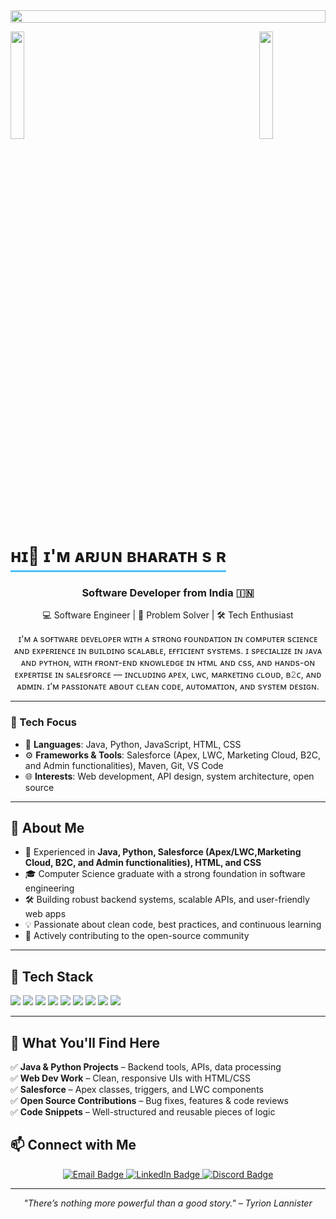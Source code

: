 
 <img src="https://i.imgur.com/dBaSKWF.gif" height="20" width="100%">
<div style="position: fixed; top: 0; left: 0; width: 100%; display: flex; justify-content: center; align-items: flex-start; z-index: 9999;">
  <img src="dd-ezgif.com-video-to-gif-converter.gif" alt="Animated GIF" style=" height: 00PX; width: 1200px">
</div>



<img align="left" src="https://user-images.githubusercontent.com/65187002/144930161-2f783401-8d27-4fdf-a2f7-cc0ba32f1f1f.gif" width="21%" style="display:inline;"><img align="right" src="https://user-images.githubusercontent.com/65187002/144930161-2f783401-8d27-4fdf-a2f7-cc0ba32f1f1f.gif" width="21%" style="display:inline;">
<div align="center" style="display: inline-block; border-bottom: 3px solid #4FC3F7; padding-bottom: 5px;">
  <h1 style="margin: 0;">ʜɪ👋 ɪ'ᴍ ᴀʀᴊᴜɴ ʙʜᴀʀᴀᴛʜ s ʀ</h1>
</div>
<h3 align="center">Software Developer from India 🇮🇳</h3>

<p align="center">
💻 Software Engineer | 🚀 Problem Solver | 🛠️ Tech Enthusiast
</p>

<p align="center">
ɪ'ᴍ ᴀ sᴏғᴛᴡᴀʀᴇ ᴅᴇᴠᴇʟᴏᴘᴇʀ ᴡɪᴛʜ ᴀ sᴛʀᴏɴɢ ғᴏᴜɴᴅᴀᴛɪᴏɴ ɪɴ ᴄᴏᴍᴘᴜᴛᴇʀ sᴄɪᴇɴᴄᴇ ᴀɴᴅ ᴇxᴘᴇʀɪᴇɴᴄᴇ ɪɴ ʙᴜɪʟᴅɪɴɢ sᴄᴀʟᴀʙʟᴇ, ᴇғғɪᴄɪᴇɴᴛ sʏsᴛᴇᴍs. ɪ sᴘᴇᴄɪᴀʟɪᴢᴇ ɪɴ ᴊᴀᴠᴀ ᴀɴᴅ ᴘʏᴛʜᴏɴ, ᴡɪᴛʜ ғʀᴏɴᴛ-ᴇɴᴅ ᴋɴᴏᴡʟᴇᴅɢᴇ ɪɴ ʜᴛᴍʟ ᴀɴᴅ ᴄss, ᴀɴᴅ ʜᴀɴᴅs-ᴏɴ ᴇxᴘᴇʀᴛɪsᴇ ɪɴ sᴀʟᴇsғᴏʀᴄᴇ — ɪɴᴄʟᴜᴅɪɴɢ ᴀᴘᴇx, ʟᴡᴄ, ᴍᴀʀᴋᴇᴛɪɴɢ ᴄʟᴏᴜᴅ, ʙ𝟸ᴄ, ᴀɴᴅ ᴀᴅᴍɪɴ. ɪ’ᴍ ᴘᴀssɪᴏɴᴀᴛᴇ ᴀʙᴏᴜᴛ ᴄʟᴇᴀɴ ᴄᴏᴅᴇ, ᴀᴜᴛᴏᴍᴀᴛɪᴏɴ, ᴀɴᴅ sʏsᴛᴇᴍ ᴅᴇsɪɢɴ.
</p>

---

### 🔧 Tech Focus

- 🧠 **Languages**: Java, Python, JavaScript, HTML, CSS  
- ⚙️ **Frameworks & Tools**: Salesforce (Apex, LWC, Marketing Cloud, B2C, and Admin functionalities), Maven, Git, VS Code  
- 🌐 **Interests**: Web development, API design, system architecture, open source  


---

## 🧩 About Me

- 🧠 Experienced in <strong>Java, Python, Salesforce (Apex/LWC,Marketing Cloud, B2C, and Admin functionalities), HTML, and CSS</strong>
- 🎓 Computer Science graduate with a strong foundation in software engineering
- 🛠️ Building robust backend systems, scalable APIs, and user-friendly web apps
- 💡 Passionate about clean code, best practices, and continuous learning
- 🌟 Actively contributing to the open-source community

---

## 🚀 Tech Stack

<p align="left">
  <img src="https://img.shields.io/badge/Java-%23ED8B00.svg?style=for-the-badge&logo=java&logoColor=white" />
  <img src="https://img.shields.io/badge/Python-%2314354C.svg?style=for-the-badge&logo=python&logoColor=white" />
  <img src="https://img.shields.io/badge/Salesforce-00A1E0?style=for-the-badge&logo=salesforce&logoColor=white" />
  <img src="https://img.shields.io/badge/HTML5-E34F26?style=for-the-badge&logo=html5&logoColor=white" />
  <img src="https://img.shields.io/badge/CSS3-1572B6?style=for-the-badge&logo=css3&logoColor=white" />
  <img src="https://img.shields.io/badge/JavaScript-F7DF1E?style=for-the-badge&logo=javascript&logoColor=black" />
  <img src="https://img.shields.io/badge/Git-F05032?style=for-the-badge&logo=git&logoColor=white" />
  <img src="https://img.shields.io/badge/VSCode-007ACC?style=for-the-badge&logo=visualstudiocode&logoColor=white" />
  <img src="https://img.shields.io/badge/Linux-FCC624?style=for-the-badge&logo=linux&logoColor=black" />
</p>

---

## 📌 What You'll Find Here

✅ <strong>Java & Python Projects</strong> – Backend tools, APIs, data processing  
✅ <strong>Web Dev Work</strong> – Clean, responsive UIs with HTML/CSS  
✅ <strong>Salesforce</strong> – Apex classes, triggers, and LWC components  
✅ <strong>Open Source Contributions</strong> – Bug fixes, features & code reviews  
✅ <strong>Code Snippets</strong> – Well-structured and reusable pieces of logic  


## 📫 Connect with Me

<p align="center">
  <a href="mailto:your-arjun200118bharath@gmail.com">
    <img src="https://img.shields.io/badge/Email-D14836?style=for-the-badge&logo=gmail&logoColor=white" alt="Email Badge" />
  </a>
  <a href="https://www.linkedin.com/in/arjun-bharath-99150422a/">
    <img src="https://img.shields.io/badge/LinkedIn-0077B5?style=for-the-badge&logo=linkedin&logoColor=white" alt="LinkedIn Badge" />
  </a>
  <a href="https://discord.com/users/its.me.arjun">
    <img src="https://img.shields.io/badge/Discord-5865F2?style=for-the-badge&logo=discord&logoColor=white" alt="Discord Badge" />
  </a>
 
</p>

---

<p align="center">
<em>"There’s nothing more powerful than a good story." – Tyrion Lannister</em>
</p>







